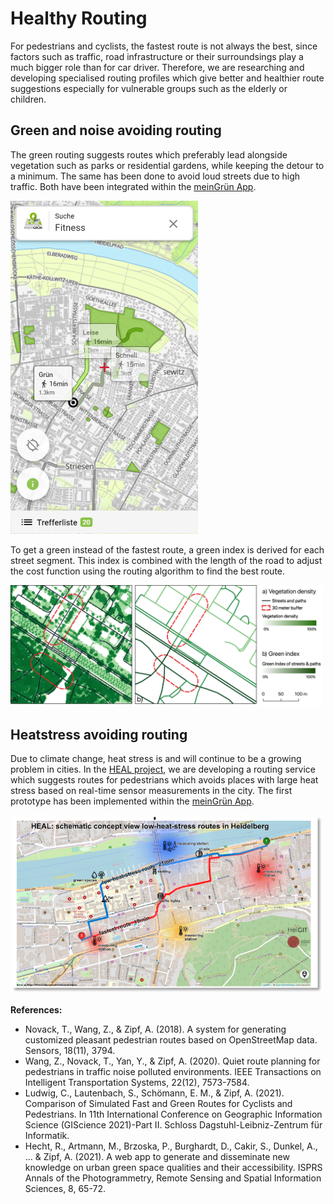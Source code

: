 # Healthy Routing

For pedestrians and cyclists, the fastest route is not always the best, since factors such as traffic, road infrastructure or their surroundsings play a much bigger role than for car driver. Therefore, we are researching and developing specialised routing profiles which give better and healthier route suggestions especially for vulnerable groups such as the elderly or children. 

## Green and noise avoiding routing 

The green routing suggests routes which preferably lead alongside vegetation such as parks or residential gardens, while keeping the detour to a minimum. The same has been done to avoid loud streets due to high traffic. Both have been integrated within the [meinGrün App](https://meingruen.org/).

<img src="../../img/research_usecases/green_routing/meingruen.png" width="300px" />

To get a green instead of the fastest route, a green index is derived for each street segment. This index is combined with the length of the road to adjust the cost function using the routing algorithm to find the best route. 

<img src="../../img/research_usecases/green_routing/green_index.jpg" width="500px" />

## Heatstress avoiding routing 

Due to climate change, heat stress is and will continue to be a growing problem in cities. In the [HEAL project](https://www.geog.uni-heidelberg.de/gis/heal_en.html), we are developing a routing service which suggests routes for pedestrians which avoids places with large heat stress based on real-time sensor measurements in the city. The first prototype has been implemented within the [meinGrün App](https://meingruen.org/).  

<img src="../../img/research_usecases/green_routing/heatstress_routing.png" width="500px" />

**References:**

- Novack, T., Wang, Z., & Zipf, A. (2018). A system for generating customized pleasant pedestrian routes based on OpenStreetMap data. Sensors, 18(11), 3794.
- Wang, Z., Novack, T., Yan, Y., & Zipf, A. (2020). Quiet route planning for pedestrians in traffic noise polluted environments. IEEE Transactions on Intelligent Transportation Systems, 22(12), 7573-7584.
- Ludwig, C., Lautenbach, S., Schömann, E. M., & Zipf, A. (2021). Comparison of Simulated Fast and Green Routes for Cyclists and Pedestrians. In 11th International Conference on Geographic Information Science (GIScience 2021)-Part II. Schloss Dagstuhl-Leibniz-Zentrum für Informatik.
- Hecht, R., Artmann, M., Brzoska, P., Burghardt, D., Cakir, S., Dunkel, A., ... & Zipf, A. (2021). A web app to generate and disseminate new knowledge on urban green space qualities and their accessibility. ISPRS Annals of the Photogrammetry, Remote Sensing and Spatial Information Sciences, 8, 65-72.